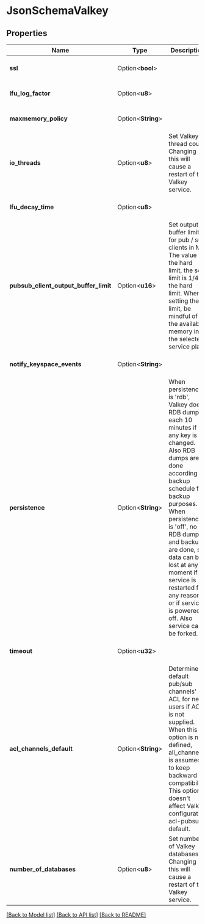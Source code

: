 # JsonSchemaValkey

## Properties

Name | Type | Description | Notes
------------ | ------------- | ------------- | -------------
**ssl** | Option<**bool**> |  | [optional][default to true]
**lfu_log_factor** | Option<**u8**> |  | [optional][default to 10]
**maxmemory_policy** | Option<**String**> |  | [optional][default to Noeviction]
**io_threads** | Option<**u8**> | Set Valkey IO thread count. Changing this will cause a restart of the Valkey service. | [optional]
**lfu_decay_time** | Option<**u8**> |  | [optional][default to 1]
**pubsub_client_output_buffer_limit** | Option<**u16**> | Set output buffer limit for pub / sub clients in MB. The value is the hard limit, the soft limit is 1/4 of the hard limit. When setting the limit, be mindful of the available memory in the selected service plan. | [optional]
**notify_keyspace_events** | Option<**String**> |  | [optional][default to ]
**persistence** | Option<**String**> | When persistence is 'rdb', Valkey does RDB dumps each 10 minutes if any key is changed. Also RDB dumps are done according to backup schedule for backup purposes. When persistence is 'off', no RDB dumps and backups are done, so data can be lost at any moment if service is restarted for any reason, or if service is powered off. Also service can't be forked. | [optional]
**timeout** | Option<**u32**> |  | [optional][default to 300]
**acl_channels_default** | Option<**String**> | Determines default pub/sub channels' ACL for new users if ACL is not supplied. When this option is not defined, all_channels is assumed to keep backward compatibility. This option doesn't affect Valkey configuration acl-pubsub-default. | [optional]
**number_of_databases** | Option<**u8**> | Set number of Valkey databases. Changing this will cause a restart of the Valkey service. | [optional]

[[Back to Model list]](../README.md#documentation-for-models) [[Back to API list]](../README.md#documentation-for-api-endpoints) [[Back to README]](../README.md)


